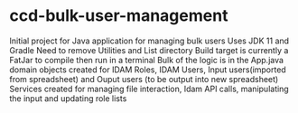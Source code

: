 # ccd-bulk-user-management

Initial project for Java application for managing bulk users
Uses JDK 11 and Gradle
Need to remove Utilities and List directory
Build target is currently a FatJar to compile then run in a terminal
Bulk of the logic is in the App.java
domain objects created for IDAM Roles, IDAM Users, Input users(imported from spreadsheet) and Ouput users (to be output into new spreadsheet)
Services created for managing file interaction, Idam API calls, manipulating the input and updating role lists